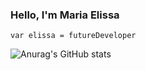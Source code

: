 ### Hello, I'm Maria Elissa

    var elissa = futureDeveloper

![Anurag's GitHub stats](https://github-readme-stats.vercel.app/api?username=ma-elissa&count_private=true&show_icons=true&theme=radical)
